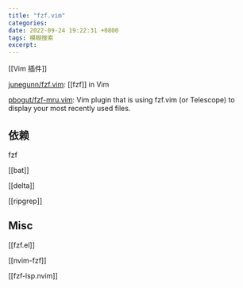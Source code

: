 ```yaml
---
title: "fzf.vim"
categories: 
date: 2022-09-24 19:22:31 +0800
tags: 模糊搜索
excerpt: 
---
```


[[Vim 插件]]

[junegunn/fzf.vim](https://github.com/junegunn/fzf.vim): [[fzf]] in Vim




[pbogut/fzf-mru.vim](https://github.com/pbogut/fzf-mru.vim): Vim plugin that is using fzf.vim (or Telescope) to display your most recently used files.



## 依赖

fzf

[[bat]]

[[delta]]

[[ripgrep]]

## Misc

[[fzf.el]]

[[nvim-fzf]]

[[fzf-lsp.nvim]]

